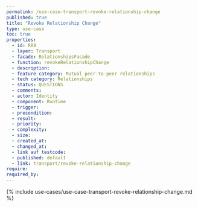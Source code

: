 ```yaml
---
permalink: /use-case-transport-revoke-relationship-change
published: true
title: "Revoke Relationship Change"
type: use-case
toc: true
properties:
  - id: RR8
  - layer: Transport
  - facade: RelationshipsFacade
  - function: revokeRelationshipChange
  - description:
  - feature category: Mutual peer-to-peer relationships
  - tech category: Relationships
  - status: QUESTIONS
  - comments:
  - actor: Identity
  - component: Runtime
  - trigger:
  - precondition:
  - result:
  - priority:
  - complexity:
  - size:
  - created_at:
  - changed_at:
  - link auf testcode:
  - published: default
  - link: transport/revoke-relationship-change
require:
required_by:
---
```


{% include use-cases/use-case-transport-revoke-relationship-change.md %}
